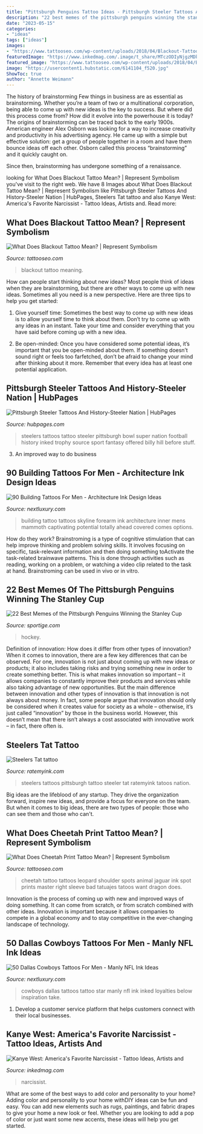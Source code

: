 ```yaml
---
title: "Pittsburgh Penguins Tattoo Ideas - Pittsburgh Steeler Tattoos And History-steeler Nation"
description: "22 best memes of the pittsburgh penguins winning the stanley cup"
date: "2023-05-15"
categories:
- "ideas"
tags: ["ideas"]
images:
- "https://www.tattooseo.com/wp-content/uploads/2018/04/Blackout-Tattoo-Meaning-15.jpg"
featuredImage: "https://www.inkedmag.com/.image/t_share/MTczODIyNjgzMDk4NjU0MjY2/62275f990b77795e4c0cefc63a19af17.jpg"
featured_image: "https://www.tattooseo.com/wp-content/uploads/2018/04/Blackout-Tattoo-Meaning-15.jpg"
image: "https://usercontent1.hubstatic.com/6141104_f520.jpg"
ShowToc: true
author: "Annette Weimann"
---
```



The history of brainstorming
Few things in business are as essential as brainstorming. Whether you’re a team of two or a multinational corporation, being able to come up with new ideas is the key to success. But where did this process come from? How did it evolve into the powerhouse it is today?
The origins of brainstorming can be traced back to the early 1900s. American engineer Alex Osborn was looking for a way to increase creativity and productivity in his advertising agency. He came up with a simple but effective solution: get a group of people together in a room and have them bounce ideas off each other. Osborn called this process “brainstorming” and it quickly caught on.

Since then, brainstorming has undergone something of a renaissance.

	

		
looking for What Does Blackout Tattoo Mean? | Represent Symbolism you've visit to the right web. We have 8 Images about What Does Blackout Tattoo Mean? | Represent Symbolism like Pittsburgh Steeler Tattoos And History-Steeler Nation | HubPages, Steelers Tat tattoo and also Kanye West: America&#039;s Favorite Narcissist - Tattoo Ideas, Artists and. Read more:
		
    
## What Does Blackout Tattoo Mean? | Represent Symbolism

<img loading=lazy src="https://www.tattooseo.com/wp-content/uploads/2018/04/Blackout-Tattoo-Meaning-15.jpg" onerror="this.onerror=null;this.src='https://tse4.mm.bing.net/th?id=OIP.d7iZwe3yxMwjX_LsGPkMOgAAAA&amp;pid=15.1';" alt="What Does Blackout Tattoo Mean? | Represent Symbolism">

_Source: tattooseo.com_

>blackout tattoo meaning. 

	

How can people start thinking about new ideas?
Most people think of ideas when they are brainstorming, but there are other ways to come up with new ideas. Sometimes all you need is a new perspective. Here are three tips to help you get started: 
1. Give yourself time: Sometimes the best way to come up with new ideas is to allow yourself time to think about them. Don’t try to come up with any ideas in an instant. Take your time and consider everything that you have said before coming up with a new idea. 

2. Be open-minded: Once you have considered some potential ideas, it’s important that you be open-minded about them. If something doesn’t sound right or feels too farfetched, don’t be afraid to change your mind after thinking about it more. Remember that every idea has at least one potential application.

    
## Pittsburgh Steeler Tattoos And History-Steeler Nation | HubPages

<img loading=lazy src="https://usercontent1.hubstatic.com/6141104_f520.jpg" onerror="this.onerror=null;this.src='https://tse2.mm.bing.net/th?id=OIP.lcPPnh3PacEiHhJzAv2YzAHaII&amp;pid=15.1';" alt="Pittsburgh Steeler Tattoos And History-Steeler Nation | HubPages">

_Source: hubpages.com_

>steelers tattoos tattoo steeler pittsburgh bowl super nation football history inked trophy source sport fantasy offered billy hill before stuff. 

	

3. An improved way to do business

    
## 90 Building Tattoos For Men - Architecture Ink Design Ideas

<img loading=lazy src="http://nextluxury.com/wp-content/uploads/city-skyline-mens-building-inner-forearm-tattoo.jpg" onerror="this.onerror=null;this.src='https://tse4.mm.bing.net/th?id=OIP.UnJhrjLGCBjxzLBmwVkVgAHaHa&amp;pid=15.1';" alt="90 Building Tattoos For Men - Architecture Ink Design Ideas">

_Source: nextluxury.com_

>building tattoo tattoos skyline forearm ink architecture inner mens mammoth captivating potential totally ahead covered comes options. 

	

How do they work?
Brainstroming is a type of cognitive stimulation that can help improve thinking and problem solving skills. It involves focusing on specific, task-relevant information and then doing something toActivate the task-related brainwave patterns. This is done through activities such as reading, working on a problem, or watching a video clip related to the task at hand. Brainstroming can be used in vivo or in vitro.

    
## 22 Best Memes Of The Pittsburgh Penguins Winning The Stanley Cup

<img loading=lazy src="https://sportige.com/wp-content/uploads/2016/06/Sharks-ALmost-had-it-meme-e1465819328695.jpg" onerror="this.onerror=null;this.src='https://tse4.mm.bing.net/th?id=OIP.hYYk72nQrU_z1IoD0QmhdgHaHH&amp;pid=15.1';" alt="22 Best Memes of the Pittsburgh Penguins Winning the Stanley Cup">

_Source: sportige.com_

>hockey. 

	

Definition of innovation: How does it differ from other types of innovation?
When it comes to innovation, there are a few key differences that can be observed. For one, innovation is not just about coming up with new ideas or products; it also includes taking risks and trying something new in order to create something better. This is what makes innovation so important – it allows companies to constantly improve their products and services while also taking advantage of new opportunities.
But the main difference between innovation and other types of innovation is that innovation is not always about money. In fact, some people argue that innovation should only be considered when it creates value for society as a whole – otherwise, it’s just called “innovation” by those in the business world. However, this doesn’t mean that there isn’t always a cost associated with innovative work – in fact, there often is.

    
## Steelers Tat Tattoo

<img loading=lazy src="http://static.ratemyink.com/images/ul/142/Steelers-Tat-tattoo-142293.jpeg" onerror="this.onerror=null;this.src='https://tse3.mm.bing.net/th?id=OIP.AznuTklCYW58V7gaQiGYfgHaJ6&amp;pid=15.1';" alt="Steelers Tat tattoo">

_Source: ratemyink.com_

>steelers tattoos pittsburgh tattoo steeler tat ratemyink tatoos nation. 

	

Big ideas are the lifeblood of any startup. They drive the organization forward, inspire new ideas, and provide a focus for everyone on the team. But when it comes to big ideas, there are two types of people: those who can see them and those who can't. 

    
## What Does Cheetah Print Tattoo Mean? | Represent Symbolism

<img loading=lazy src="https://www.tattooseo.com/wp-content/uploads/2016/03/Cheetah-Print-Tattoos-30.jpg" onerror="this.onerror=null;this.src='https://tse1.mm.bing.net/th?id=OIP.dKrJHhqnvATOA2NizFWDbAAAAA&amp;pid=15.1';" alt="What Does Cheetah Print Tattoo Mean? | Represent Symbolism">

_Source: tattooseo.com_

>cheetah tattoo tattoos leopard shoulder spots animal jaguar ink spot prints master right sleeve bad tatuajes tatoos want dragon does. 

	

Innovation is the process of coming up with new and improved ways of doing something. It can come from scratch, or from scratch combined with other ideas. Innovation is important because it allows companies to compete in a global economy and to stay competitive in the ever-changing landscape of technology.

    
## 50 Dallas Cowboys Tattoos For Men - Manly NFL Ink Ideas

<img loading=lazy src="http://nextluxury.com/wp-content/uploads/dallas-cowboys-minimalist-guys-arm-tattoo-design-ideas.jpg" onerror="this.onerror=null;this.src='https://tse1.mm.bing.net/th?id=OIP.WI2wawrfLmUujLJ7HlqaaAHaHa&amp;pid=15.1';" alt="50 Dallas Cowboys Tattoos For Men - Manly NFL Ink Ideas">

_Source: nextluxury.com_

>cowboys dallas tattoos tattoo star manly nfl ink inked loyalties below inspiration take. 

	

1. Develop a customer service platform that helps customers connect with their local businesses.

    
## Kanye West: America&#039;s Favorite Narcissist - Tattoo Ideas, Artists And

<img loading=lazy src="https://www.inkedmag.com/.image/t_share/MTczODIyNjgzMDk4NjU0MjY2/62275f990b77795e4c0cefc63a19af17.jpg" onerror="this.onerror=null;this.src='https://tse4.mm.bing.net/th?id=OIP.UCEKctxXcfIWXthMk00xQAHaHa&amp;pid=15.1';" alt="Kanye West: America&#039;s Favorite Narcissist - Tattoo Ideas, Artists and">

_Source: inkedmag.com_

>narcissist. 

	

What are some of the best ways to add color and personality to your home?
Adding color and personality to your home withDIY ideas can be fun and easy. You can add new elements such as rugs, paintings, and fabric drapes to give your home a new look or feel. Whether you are looking to add a pop of color or just want some new accents, these ideas will help you get started.

